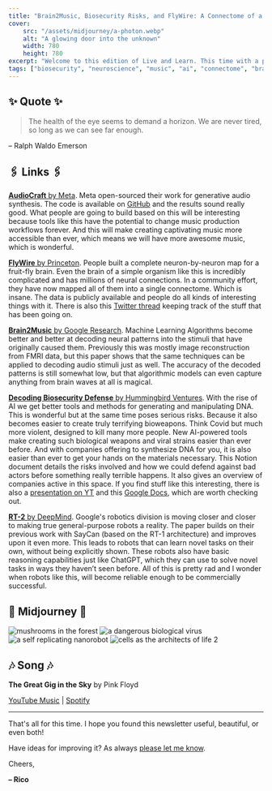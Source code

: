```yaml
---
title: "Brain2Music, Biosecurity Risks, and FlyWire: A Connectome of a Fruit Fly Brain"
cover:
    src: "/assets/midjourney/a-photon.webp"
    alt: "A glowing door into the unknown"
    width: 780
    height: 780
excerpt: "Welcome to this edition of Live and Learn. This time with a paper decoding neural stimuli into music, some resources that dive into the risks that AI and other recent advances will bring to the world of biosecurity, a complete connectome of a fruit fly brain, and more. As always, I hope you enjoy this edition of Live and Learn."
tags: ["biosecurity", "neuroscience", "music", "ai", "connectome", "brain", "brain2music", "papers", "research", "newsletter"]
---
```


## ✨ Quote ✨

> The health of the eye seems to demand a horizon. We are never tired, so long as we can see far enough.

– Ralph Waldo Emerson 

## 🖇️ Links 🖇️

[**AudioCraft** by Meta](https://ai.meta.com/blog/audiocraft-musicgen-audiogen-encodec-generative-ai-audio/). Meta open-sourced their work for generative audio synthesis. The code is available on [GitHub](https://github.com/facebookresearch/audiocraft) and the results sound really good. What people are going to build based on this will be interesting because tools like this have the potential to change music production workflows forever. And this will make creating captivating music more accessible than ever, which means we will have more awesome music, which is wonderful. 

[**FlyWire** by Princeton](https://www.youtube.com/watch?v=nRNcRZGC_TE). People built a complete neuron-by-neuron map for a fruit-fly brain. Even the brain of a simple organism like this is incredibly complicated and has millions of neural connections. In a community effort, they have now mapped all of them into a single connectome. Which is insane. The data is publicly available and people do all kinds of interesting things with it. There is also this [Twitter thread](https://twitter.com/sdorkenw/status/1674859033076072448) keeping track of the stuff that has been going on. 

[**Brain2Music** by Google Research](https://google-research.github.io/seanet/brain2music/). Machine Learning Algorithms become better and better at decoding neural patterns into the stimuli that have originally caused them. Previously this was mostly image reconstruction from FMRI data, but this paper shows that the same techniques can be applied to decoding audio stimuli just as well. The accuracy of the decoded patterns is still somewhat low, but that algorithmic models can even capture anything from brain waves at all is magical.

[**Decoding Biosecurity Defense** by Hummingbird Ventures](https://hummingbirdventures.notion.site/hummingbirdventures/Decoding-Biosecurity-Biodefense-33c0a42d440345b9be9eda18c3814060). With the rise of AI we get better tools and methods for generating and manipulating DNA. This is wonderful but at the same time poses serious risks. Because it also becomes easier to create truly terrifying bioweapons. Think Covid but much more violent, designed to kill many more people. New AI-powered tools make creating such biological weapons and viral strains easier than ever before. And with companies offering to synthesize DNA for you, it is also easier than ever to get your hands on the materials necessary. This Notion document details the risks involved and how we could defend against bad actors before something really terrible happens. It also gives an overview of companies active in this space. If you find stuff like this interesting, there is also a [presentation on YT](https://www.youtube.com/watch?v=Y5Xv-rmmsmY) and this [Google Docs](https://docs.google.com/document/d/1joiUQepouUFpIJtvaJ-yUr_oadJr0FuRrX9apvWLOLw/edit), which are worth checking out. 

[**RT-2** by DeepMind](https://www.deepmind.com/blog/rt-2-new-model-translates-vision-and-language-into-action). Google's robotics division is moving closer and closer to making true general-purpose robots a reality. The paper builds on their previous work with SayCan (based on the RT-1 architecture) and improves upon it even more. This leads to robots that can learn novel tasks on their own, without being explicitly shown. These robots also have basic reasoning capabilities just like ChatGPT, which they can use to solve novel tasks in ways they haven’t seen before. All of this is pretty rad and I wonder when robots like this, will become reliable enough to be commercially successful.

## 🌌 Midjourney 🌌

![mushrooms in the forest](/assets/midjourney/mushrooms-in-a-forest-in-the-morning.webp)
![a dangerous biological virus](/assets/midjourney/a-dangerous-biological-virus.webp)
![a self replicating nanorobot](/assets/midjourney/a-self-replicating-nanorobot.webp)
![cells as the architects of life 2](/assets/midjourney/cells-as-the-architects-of-life-2.webp)

## 🎶 Song 🎶

**The Great Gig in the Sky** by Pink Floyd 

[YouTube Music](https://music.youtube.com/watch?v=mPGv8L3a_sY) | [Spotify](https://open.spotify.com/track/2TjdnqlpwOjhijHCwHCP2d)

---

That's all for this time. I hope you found this newsletter useful, beautiful, or even both!

Have ideas for improving it? As always [please let me know](https://airtable.com/shro1VeyG4lkNXkx2). 

Cheers,

**– Rico**
